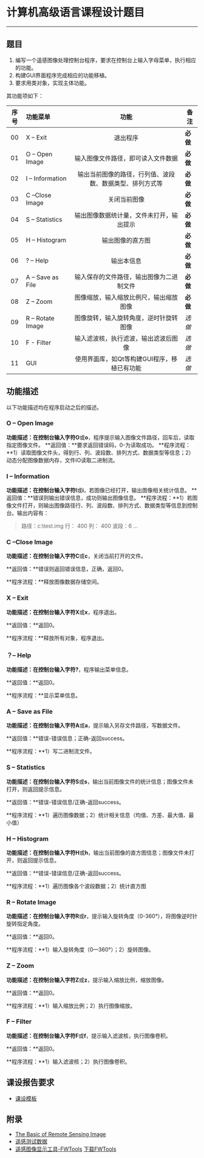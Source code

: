 # 计算机高级语言课程设计题目
---
## 题目
1. 编写一个遥感图像处理控制台程序，要求在控制台上输入字母菜单，执行相应的功能。
2. 构建GUI界面程序完成相应的功能移植。
3. 要求用类对象，实现主体功能。

其功能项如下：

|  序号  | 功能菜单             |              功能              | 备注     |
| :--: | :--------------- | :--------------------------: | ------ |
|  00  | X – Exit         |             退出程序             | **必做** |
|  01  | O – Open Image   |      输入图像文件路径，即可读入文件数据       | **必做** |
|  02  | I – Information  | 输出当前图像的路径，行列值、波段数、数据类型、排列方式等 | **必做** |
|  03  | C –Close Image   |            关闭当前图像            | **必做** |
|  04  | S – Statistics   |     输出图像数据统计量，文件未打开，输出提示     | **必做** |
|  05  | H – Histogram    |           输出图像的直方图           | **必做** |
|  06  | ? – Help         |            输出本信息             | **必做** |
|  07  | A – Save as File |     输入保存的文件路径，输出图像为二进制文件     | **必做**   |
|  08  | Z – Zoom         |     图像缩放，输入缩放比例尺，输出缩放图像      | **必做**   |
|  09  | R – Rotate Image |     图像旋转，输入旋转角度，逆时针旋转图像      | *选做*   |
|  10  | F - Filter       |      输入滤波核，执行滤波，输出滤波后图像      | *选做*   |
|  11  | GUI              |      使用界面库，如Qt等构建GUI程序，移植已有功能| *选做*   |

## 功能描述
以下功能描述均在程序启动之后的描述。

### **O – Open Image**
**功能描述：**在控制台输入字符**O**或**o**，程序提示输入图像文件路径，回车后，读取指定图像文件。
**返回值：**要求返回错误码，0-为读取成功。
**程序流程：**1）读取图像文件头，得到行、列、波段数、排列方式、数据类型等信息；2）动态分配图像数据内存，文件IO读取二进制流。

### **I – Information**
**功能描述：**在控制台输入字符**I**或**i**，若图像已经打开，输出图像相关统计信息。
**返回值：**错误则输出错误信息，成功则输出图像信息。
**程序流程：**1）若图像文件打开，则输出图像路径行、列、波段数、排列方式、数据类型等信息到控制台。输出内容有：
>	路径：c:\test.img
>	行： 400
>	列： 400
>	波段：6
>	…

### **C –Close Image**

**功能描述：**在控制台输入字符**C**或**c**，关闭当前打开的文件。

**返回值：**错误则返回错误信息，正确，返回0。

**程序流程：**释放图像数据存储空间。

### **X – Exit**

**功能描述：**在控制台输入字符**X**或**x**，程序退出。

**返回值：**返回0。

**程序流程：**释放所有对象，程序退出。

### **？– Help**

**功能描述：**在控制台输入字符**?**，程序输出菜单信息。

**返回值：**返回0。

**程序流程：**显示菜单信息。

### **A – Save as File**

**功能描述：**在控制台输入字符**A**或**a**，提示输入另存文件路径，写数据文件。

**返回值：**错误-错误信息；正确-返回success。

**程序流程：**1）写二进制流文件。

### **S – Statistics**

**功能描述：**在控制台输入字符**S**或**s**，输出当前图像文件的统计信息；图像文件未打开，则返回提示信息。

**返回值：**错误-错误信息/正确-返回success。

**程序流程：**1）遍历图像数据；2）统计相关信息（均值、方差、最大值、最小值）

### **H – Histogram**

**功能描述：**在控制台输入字符**H**或**h**，输出当前图像的直方图信息；图像文件未打开，则返回提示信息。

**返回值：**错误-错误信息/正确-返回success。

**程序流程：**1）遍历图像各个波段数据；2）统计直方图

### **R – Rotate Image**

**功能描述：**在控制台输入字符**R**或**r**，提示输入旋转角度（0-360°），将图像逆时针旋转指定角度。

**返回值：**返回0。

**程序流程：**1）输入旋转角度（0—360°）；2）旋转图像。

### **Z – Zoom**

**功能描述：**在控制台输入字符**Z**或**z**，提示输入缩放比例，缩放图像。

**返回值：**返回0。

**程序流程：**1）输入缩放比例；2）执行图像缩放。 

### **F – Filter**

**功能描述：**在控制台输入字符**F**或**f**，提示输入滤波核，执行图像卷积。

**返回值：**返回0。

**程序流程：**1）输入滤波核；2）执行图像卷积。

## 课设报告要求
- [课设模板](refs/Report_Template.doc)

## 附录
- [The Basic of Remote Sensing Image](../refs/Basic_RS_Image.docx)
- [遥感测试数据](../data/test.rar)
- [遥感图像显示工具-FWTools](../refs/OpenEV_Manual.pptx) [下载FWTools](http://home.gdal.org/fwtools/FWTools247.exe)
